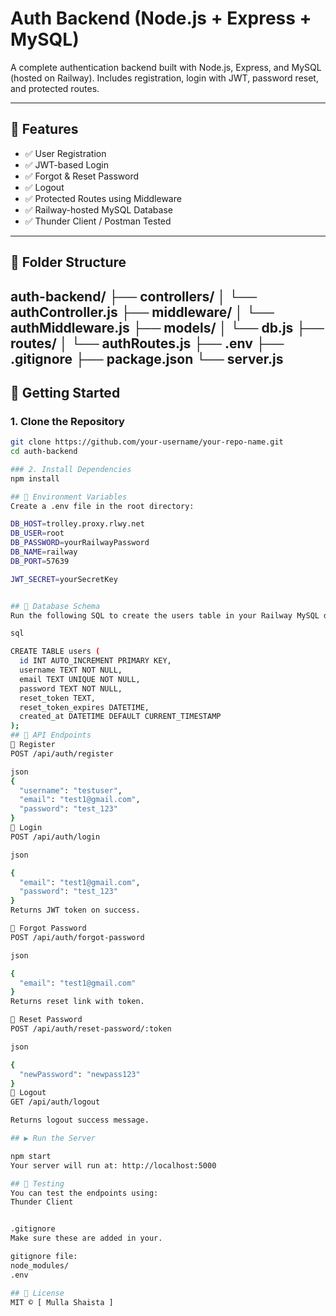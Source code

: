 # Auth Backend (Node.js + Express + MySQL)

A complete authentication backend built with Node.js, Express, and MySQL (hosted on Railway). Includes registration, login with JWT, password reset, and protected routes.

---

## 🔧 Features

- ✅ User Registration
- ✅ JWT-based Login
- ✅ Forgot & Reset Password
- ✅ Logout
- ✅ Protected Routes using Middleware
- ✅ Railway-hosted MySQL Database
- ✅ Thunder Client / Postman Tested

---

## 📁 Folder Structure

auth-backend/
├── controllers/
│ └── authController.js
├── middleware/
│ └── authMiddleware.js
├── models/
│ └── db.js
├── routes/
│ └── authRoutes.js
├── .env
├── .gitignore
├── package.json
└── server.js
---

## 🚀 Getting Started

### 1. Clone the Repository

```bash
git clone https://github.com/your-username/your-repo-name.git
cd auth-backend

### 2. Install Dependencies
npm install

## 🔐 Environment Variables
Create a .env file in the root directory:

DB_HOST=trolley.proxy.rlwy.net
DB_USER=root
DB_PASSWORD=yourRailwayPassword
DB_NAME=railway
DB_PORT=57639

JWT_SECRET=yourSecretKey


## 💾 Database Schema
Run the following SQL to create the users table in your Railway MySQL database:

sql

CREATE TABLE users (
  id INT AUTO_INCREMENT PRIMARY KEY,
  username TEXT NOT NULL,
  email TEXT UNIQUE NOT NULL,
  password TEXT NOT NULL,
  reset_token TEXT,
  reset_token_expires DATETIME,
  created_at DATETIME DEFAULT CURRENT_TIMESTAMP
);
## 📮 API Endpoints
🔹 Register
POST /api/auth/register

json
{
  "username": "testuser",
  "email": "test1@gmail.com",
  "password": "test_123"
}
🔹 Login
POST /api/auth/login

json

{
  "email": "test1@gmail.com",
  "password": "test_123"
}
Returns JWT token on success.

🔹 Forgot Password
POST /api/auth/forgot-password

json

{
  "email": "test1@gmail.com"
}
Returns reset link with token.

🔹 Reset Password
POST /api/auth/reset-password/:token

json

{
  "newPassword": "newpass123"
}
🔹 Logout
GET /api/auth/logout

Returns logout success message.

## ▶️ Run the Server

npm start
Your server will run at: http://localhost:5000

## 🧪 Testing
You can test the endpoints using:
Thunder Client


.gitignore
Make sure these are added in your.

gitignore file:
node_modules/
.env

## 📄 License
MIT © [ Mulla Shaista ]